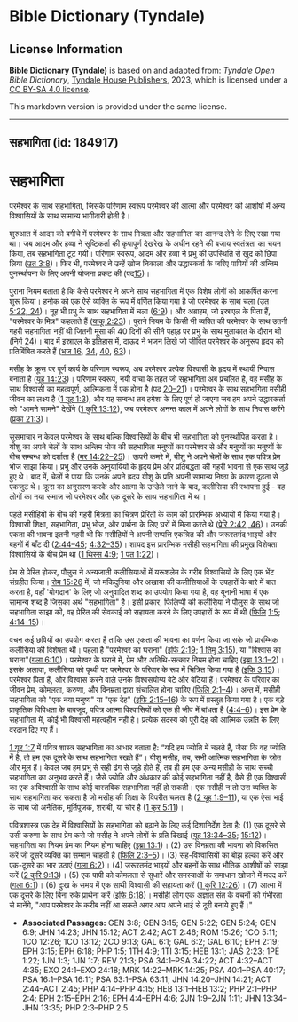 # Bible Dictionary (Tyndale)

## License Information

**Bible Dictionary (Tyndale)** is based on and adapted from: _Tyndale Open Bible Dictionary_, [Tyndale House Publishers](https://tyndaleopenresources.com/), 2023, which is licensed under a [CC BY-SA 4.0 license](https://creativecommons.org/licenses/by-sa/4.0/legalcode.en).

This markdown version is provided under the same license.



--------------------------------

## सहभागिता (id: 184917)

सहभागिता
========

परमेश्वर के साथ सहभागिता, जिसके परिणाम स्वरूप परमेश्वर की आत्मा और परमेश्वर की आशीषों में अन्य विश्वासियों के साथ सामान्य भागीदारी होती है।

शुरुआत में आदम को बगीचे में परमेश्वर के साथ मित्रता और सहभागिता का आनन्द लेने के लिए रखा गया था। जब आदम और हव्वा ने सृष्टिकर्ता की कृपापूर्ण देखरेख के अधीन रहने की बजाय स्वतंत्रता का चयन किया, तब सहभागिता टूट गयी। परिणाम स्वरूप, आदम और हव्वा ने प्रभु की उपस्थिति से खुद को छिपा लिया ([उत 3:8](https://ref.ly/Gen3:8))। फिर भी, परमेश्वर ने उन्हें खोज निकाला और उद्धारकर्ता के जरिए पापियों की अन्तिम पुनर्स्थापना के लिए अपनी योजना प्रकट की (पद[15](https://ref.ly/Gen3:15))। 

पुराना नियम बताता है कि कैसे परमेश्वर ने अपने साथ सहभागिता में एक विशेष लोगों को आकर्षित करना शुरू किया। हनोक को एक ऐसे व्यक्ति के रूप में वर्णित किया गया है जो परमेश्वर के साथ चला ([उत 5:22, 24](https://ref.ly/Gen5:22))। नूह भी प्रभु के साथ सहभागिता में चला ([6:9](https://ref.ly/Gen6:9))। और अब्राहम, जो इस्राएल के पिता हैं, "परमेश्वर के मित्र" कहलाते हैं ([याकू 2:23](https://ref.ly/Jas2:23))। पुराने नियम के किसी भी व्यक्ति की परमेश्वर के साथ उतनी गहरी सहभागिता नहीं थी जितनी मूसा की 40 दिनों की सीनै पहाड़ पर प्रभु के साथ मुलाकात के दौरान थी ([निर्ग 24](https://ref.ly/Exod24:1-Exod24:18))। बाद में इस्राएल के इतिहास में, दाऊद ने भजन लिखे जो जीवित परमेश्वर के अनुरूप हृदय को प्रतिबिंबित करते हैं ([भज 16](https://ref.ly/Ps16:1-Ps16:11), [34](https://ref.ly/Ps34:1-Ps34:22), [40](https://ref.ly/Ps40:1-Ps40:17), [63](https://ref.ly/Ps63:1-Ps63:11))। 

मसीह के क्रूस पर पूर्ण कार्य के परिणाम स्वरूप, अब परमेश्वर प्रत्येक विश्वासी के हृदय में स्थायी निवास बनाता है ([यूह 14:23](https://ref.ly/John14:23))। परिणाम स्वरूप, नयी वाचा के तहत जो सहभागिता अब प्रचलित है, वह मसीह के साथ विश्वासी का महत्वपूर्ण, आत्मिकता में एक होना है (पद [20–21](https://ref.ly/John14:20-John14:21))। परमेश्वर के साथ सहभागिता मसीही जीवन का लक्ष्य है ([1 यूह 1:3](https://ref.ly/1John1:3)), और यह सम्बन्ध तब हमेशा के लिए पूर्ण हो जाएगा जब हम अपने उद्धारकर्ता को "आमने सामने" देखेंगे ([1 कुरि 13:12](https://ref.ly/1Cor13:12)), जब परमेश्वर अनन्त काल में अपने लोगों के साथ निवास करेंगे ([प्रका 21:3](https://ref.ly/Rev21:3))।

सुसमाचार न केवल परमेश्वर के साथ बल्कि विश्वासियों के बीच भी सहभागिता को पुनर्स्थापित करता है। यीशु का अपने चेलों के साथ अन्तिम भोज की सहभागिता मनुष्यों का परमेश्वर से और मनुष्यों का मनुष्यों के बीच सम्बन्ध को दर्शाता है ([मर 14:22–25](https://ref.ly/Mark14:22-Mark14:25))। ऊपरी कमरे में, यीशु ने अपने चेलों के साथ एक पवित्र प्रेम भोज साझा किया। प्रभु और उनके अनुयायियों के हृदय प्रेम और प्रतिबद्धता की गहरी भावना से एक साथ जुड़े हुए थे। बाद में, चेलों ने पाया कि उनके अपने ह्रदय यीशु के प्रति अपनी सामान्य निष्ठा के कारण दृढ़ता से एकजुट थे। क्रूस का अनुसरण करके और आत्मा के उन्डेले जाने के बाद, कलीसिया की स्थापना हुई \- वह लोगों का नया समाज जो परमेश्वर और एक दूसरे के साथ सहभागिता में था।

पहले मसीहियों के बीच की गहरी मित्रता का चित्रण प्रेरितों के काम की प्रारम्भिक अध्यायों में किया गया है। विश्वासी शिक्षा, सहभागिता, प्रभु भोज, और प्रार्थना के लिए घरों में मिला करते थे ([प्रेरि 2:42, 46](https://ref.ly/Acts2:42))। उनकी एकता की भावना इतनी गहरी थी कि मसीहियों ने अपनी सम्पत्ति एकत्रित की और जरूरतमंद भाइयों और बहनों में बाँट दी ([2:44–45](https://ref.ly/Acts2:44-Acts2:45); [4:32–35](https://ref.ly/Acts4:32-Acts4:35))। शायद इस प्रारम्भिक मसीही सहभागिता की प्रमुख विशेषता विश्वासियों के बीच प्रेम था ([1 थिस्स 4:9](https://ref.ly/1Thess4:9); [1 पत 1:22](https://ref.ly/1Pet1:22))। 

प्रेम से प्रेरित होकर, पौलुस ने अन्यजाती कलीसियाओं में यरूशलेम के गरीब विश्वासियों के लिए एक भेंट संग्रहीत किया। [रोम 15:26](https://ref.ly/Rom15:26) में, जो मकिदुनिया और अखाया की कलीसियाओं के उपहारों के बारे में बात करता है, वहाँ 'योगदान' के लिए जो अनुवादित शब्द का उपयोग किया गया है, वह यूनानी भाषा में एक सामान्य शब्द है जिसका अर्थ "सहभागिता" है। इसी प्रकार, फिलिप्पी की कलीसिया ने पौलुस के साथ जो सहभागिता साझा की, वह प्रेरित की सेवकाई को सहायता करने के लिए उपहारों के रूप में थी ([फिलि](https://ref.ly/Phil1:5) [1:5](https://ref.ly/Phil1:5); [4:14–15](https://ref.ly/Phil4:14-Phil4:15))। 

वचन कई छवियों का उपयोग करता है ताकि उस एकता की भावना का वर्णन किया जा सके जो प्रारम्भिक कलीसिया की विशेषता थी। पहला है "परमेश्वर का घराना" ([इफि 2:19](https://ref.ly/Eph2:19); [1 तिमु 3:15](https://ref.ly/1Tim3:15)), या "विश्वास का घराना"([गला 6:10](https://ref.ly/Gal6:10))। परमेश्वर के घराने में, प्रेम और अतिथि\-सत्कार नियम होना चाहिए ([इब्रा 13:1–2](https://ref.ly/Heb13:1-Heb13:2))। इसके अलावा, कलीसिया को पृथ्वी पर परमेश्वर के परिवार के रूप में चित्रित किया गया है ([इफि 3:15](https://ref.ly/Eph3:15))। परमेश्वर पिता हैं, और विश्वास करने वाले उनके विश्वसयोग्य बेटे और बेटियां हैं। परमेश्वर के परिवार का जीवन प्रेम, कोमलता, करुणा, और विनम्रता द्वारा संचालित होना चाहिए ([फिलि 2:1–4](https://ref.ly/Phil2:1-Phil2:4))। अन्त में, मसीही सहभागिता को "एक नया मनुष्य" या "एक देह" ([इफि 2:15–16](https://ref.ly/Eph2:15-Eph2:16)) के रूप में प्रस्तुत किया गया है। एक बड़े प्राकृतिक विविधता के बावजूद, पवित्र आत्मा विश्वासियों को एक ही जीव में बांधता है ([4:4–6](https://ref.ly/Eph4:4-Eph4:6))। इस प्रेम के सहभागिता में, कोई भी विश्वासी महत्वहीन नहीं है। प्रत्येक सदस्य को पूरी देह की आत्मिक उन्नति के लिए वरदान दिए गए हैं।

[1 यूह 1:7](https://ref.ly/1John1:7) में पवित्र शास्त्र सहभागिता का आधार बताता है: “यदि हम ज्योति में चलते हैं, जैसा कि वह ज्योति में है, तो हम एक दूसरे के साथ सहभागिता रखते हैं”। यीशु मसीह, तब, सभी आत्मिक सहभागिता के स्रोत और मूल हैं। केवल जब हम प्रभु से सही ढंग से जुड़े होते हैं, तब ही हम एक अन्य मसीही के साथ सच्ची सहभागिता का अनुभव करते हैं। जैसे ज्योति और अंधकार की कोई सहभागिता नहीं है, वैसे ही एक विश्वासी का एक अविश्वासी के साथ कोई वास्तविक सहभागिता नहीं हो सकती। एक मसीही न तो उस व्यक्ति के साथ सहभागिता कर सकता है जो मसीह की शिक्षा के विपरीत चलता है ([2 यूह 1:9–11](https://ref.ly/2John1:9-2John1:11)), या एक ऐसा भाई के साथ जो अनैतिक, मूर्तिपूजक, शराबी, या चोर है ([1 कुर 5:11](https://ref.ly/1Cor5:11))।

पवित्रशास्त्र एक देह में विश्वासियों के सहभागिता को बढ़ाने के लिए कई दिशानिर्देश देता है: (1\) एक दूसरे से उसी करुणा के साथ प्रेम करो जो मसीह ने अपने लोगों के प्रति दिखाई ([यूह 13:34–35](https://ref.ly/John13:34-John13:35); [15:12](https://ref.ly/John15:12))। सहभागिता का नियम प्रेम का नियम होना चाहिए ([इब्रा 13:1](https://ref.ly/Heb13:1))। (2\) उस विनम्रता की भावना को विकसित करें जो दूसरे व्यक्ति का सम्मान चाहती है ([फिलि 2:3–5](https://ref.ly/Phil2:3-Phil2:5))। (3\) सह\-विश्वासियों का बोझ हल्का करें और एक\-दूसरे का भार उठाएं ([गला 6:2](https://ref.ly/Gal6:2))। (4\) जरूरतमंद भाइयों और बहनों के साथ भौतिक आशीषों को साझा करें ([2 कुरि 9:13](https://ref.ly/2Cor9:13))। (5\) एक पापी को कोमलता से सुधारें और समस्याओं के समाधान खोजने में मदद करें ([गला 6:1](https://ref.ly/Gal6:1))। (6\) दुःख के समय में एक साथी विश्वासी की सहायता करें ([1 कुरि 12:26](https://ref.ly/1Cor12:26))। (7\) आत्मा में एक दूसरे के लिए बिना रुके प्रार्थना करें ([इफि 6:18](https://ref.ly/Eph6:18))। मसीही लोग एक अज्ञात संत के वचनों को गंभीरता से मानेंगे, "आप परमेश्वर के करीब नहीं आ सकते अगर आप अपने भाई से दूरी बनाये हुए हैं।"

* **Associated Passages:** GEN 3:8; GEN 3:15; GEN 5:22; GEN 5:24; GEN 6:9; JHN 14:23; JHN 15:12; ACT 2:42; ACT 2:46; ROM 15:26; 1CO 5:11; 1CO 12:26; 1CO 13:12; 2CO 9:13; GAL 6:1; GAL 6:2; GAL 6:10; EPH 2:19; EPH 3:15; EPH 6:18; PHP 1:5; 1TH 4:9; 1TI 3:15; HEB 13:1; JAS 2:23; 1PE 1:22; 1JN 1:3; 1JN 1:7; REV 21:3; PSA 34:1–PSA 34:22; ACT 4:32–ACT 4:35; EXO 24:1–EXO 24:18; MRK 14:22–MRK 14:25; PSA 40:1–PSA 40:17; PSA 16:1–PSA 16:11; PSA 63:1–PSA 63:11; JHN 14:20–JHN 14:21; ACT 2:44–ACT 2:45; PHP 4:14–PHP 4:15; HEB 13:1–HEB 13:2; PHP 2:1–PHP 2:4; EPH 2:15–EPH 2:16; EPH 4:4–EPH 4:6; 2JN 1:9–2JN 1:11; JHN 13:34–JHN 13:35; PHP 2:3–PHP 2:5

